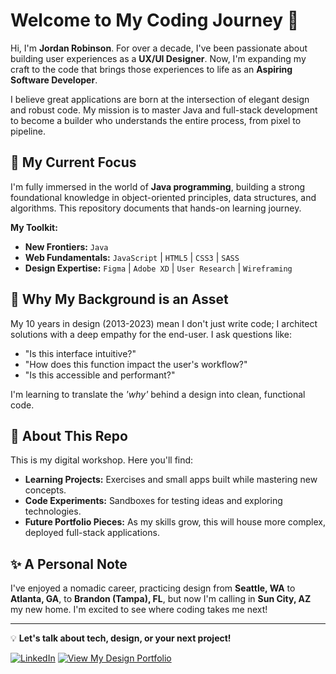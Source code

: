 # Welcome to My Coding Journey 🚀

Hi, I'm **Jordan Robinson**. For over a decade, I've been passionate about building user experiences as a **UX/UI Designer**. Now, I'm expanding my craft to the code that brings those experiences to life as an **Aspiring Software Developer**.

I believe great applications are born at the intersection of elegant design and robust code. My mission is to master Java and full-stack development to become a builder who understands the entire process, from pixel to pipeline.

## 🧠 My Current Focus

I'm fully immersed in the world of **Java programming**, building a strong foundational knowledge in object-oriented principles, data structures, and algorithms. This repository documents that hands-on learning journey.

**My Toolkit:**
- **New Frontiers:** `Java`
- **Web Fundamentals:** `JavaScript` | `HTML5` | `CSS3` | `SASS`
- **Design Expertise:** `Figma` | `Adobe XD` | `User Research` | `Wireframing`

## 🌟 Why My Background is an Asset

My 10 years in design (2013-2023) mean I don't just write code; I architect solutions with a deep empathy for the end-user. I ask questions like:
* "Is this interface intuitive?"
* "How does this function impact the user's workflow?"
* "Is this accessible and performant?"

I'm learning to translate the *'why'* behind a design into clean, functional code.

## 📂 About This Repo

This is my digital workshop. Here you'll find:
- **Learning Projects:** Exercises and small apps built while mastering new concepts.
- **Code Experiments:** Sandboxes for testing ideas and exploring technologies.
- **Future Portfolio Pieces:** As my skills grow, this will house more complex, deployed full-stack applications.

## ✨ A Personal Note
I've enjoyed a nomadic career, practicing design from **Seattle, WA** to **Atlanta, GA**, to **Brandon (Tampa), FL**, but now I'm calling in **Sun City, AZ** my new home. I'm excited to see where coding takes me next!

---

💡 **Let's talk about tech, design, or your next project!**

[![LinkedIn](https://img.shields.io/badge/Connect_on_LinkedIn-0077B5?style=for-the-badge&logo=linkedin&logoColor=white)](https://www.linkedin.com/in/jordan-d-robinson/)
[![View My Design Portfolio](https://img.shields.io/badge/View_My_Design_Portfolio-%23000000.svg?style=for-the-badge&logo=firefox&logoColor=#FF7139)](https://uxbyjordan.com)
